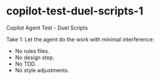 # copilot-test-duel-scripts-1
Copilot Agent Test - Duel Scripts

Take 1: Let the agent do the work with minimal interference:
- No rules files.
- No design step.
- No TDD.
- No style adjustments.
